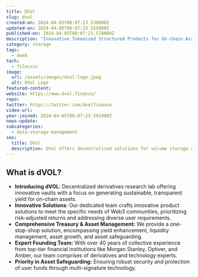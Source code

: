 ```yaml
---
title: DVol
slug: dvol
created-on: 2024-04-05T00:07:23.530000Z
updated-on: 2024-04-05T00:07:23.555000Z
published-on: 2024-04-05T00:07:23.578000Z
description: "Innovative Tokenized Structured Products for On-chain Assets"
category: storage
tags:
  - dweb
tech:
  - filecoin
image:
  url: /assets/images/dvol-logo.jpeg
  alt: DVol Logo
featured-content:
website: https://www.dvol.finance/
repo:
twitter: https://twitter.com/dvolfinance
video-url:
year-joined: 2024-04-05T00:07:23.591000Z
news-update:
subcategories:
  - data-storage-management
seo:
  title: DVol
  description: DVol offers decentralized solutions for volume storage and data management.
---
```


## What is dVOL?

- **Introducing dVOL**: Decentralized derivatives research lab offering innovative vaults with a focus on generating sustainable, transparent yield for on-chain assets.
- **Innovative Solutions**: Our dedicated team crafts innovative product solutions to meet the specific needs of Web3 communities, prioritizing risk-adjusted returns and addressing diverse user requirements.
- **Comprehensive Treasury & Asset Management:** We provide a one-stop-shop solution, encompassing yield enhancement, liquidity management, asset growth, and asset safeguarding.
- **Expert Founding Team:** With over 40 years of collective experience from top-tier financial institutions like Morgan Stanley, Optiver, and Amber, our team comprises of derivatives and technology experts.
- **Priority in Asset Safeguarding:** Ensuring robust security and protection of user funds through multi-signature technology.
